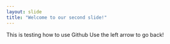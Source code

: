 ```yaml
---
layout: slide
title: "Welcome to our second slide!"
---
```

This is testing how to use Github
Use the left arrow to go back!
